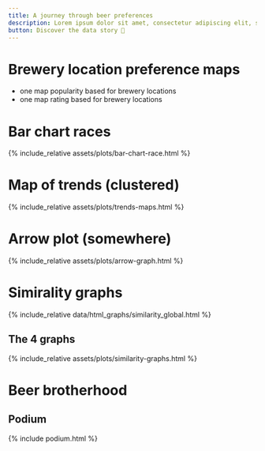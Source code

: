 ```yaml
---
title: A journey through beer preferences
description: Lorem ipsum dolor sit amet, consectetur adipiscing elit, sed do eiusmod tempor incididunt
button: Discover the data story 🍺
---
```


# Brewery location preference maps
- one map popularity based for brewery locations
- one map rating based for brewery locations

# Bar chart races

{% include_relative assets/plots/bar-chart-race.html %}

# Map of trends (clustered)

{% include_relative assets/plots/trends-maps.html %}

# Arrow plot (somewhere)
{% include_relative assets/plots/arrow-graph.html %}

# Simirality graphs
{% include_relative data/html_graphs/similarity_global.html %}

## The 4 graphs
{% include_relative assets/plots/similarity-graphs.html %}


# Beer brotherhood
## Podium
{% include podium.html %}
